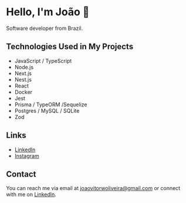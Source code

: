 # Hello, I'm João 👋

Software developer from Brazil.

## Technologies Used in My Projects

- JavaScript / TypeScript
- Node.js
- Next.js
- Nest.js
- React
- Docker
- Jest
- Prisma / TypeORM /Sequelize
- Postgres / MySQL / SQLite 
- Zod

## Links
- [LinkedIn](https://www.linkedin.com/in/joaovitorwoliveira/)
- [Instagram](https://www.instagram.com/joaovitorwoliveira/)

## Contact

You can reach me via email at [joaovitorwoliveira@gmail.com](mailto:joaovitorwoliveira@gmail.com) or connect with me on [LinkedIn](https://www.linkedin.com/in/joaovitorwoliveira/).
